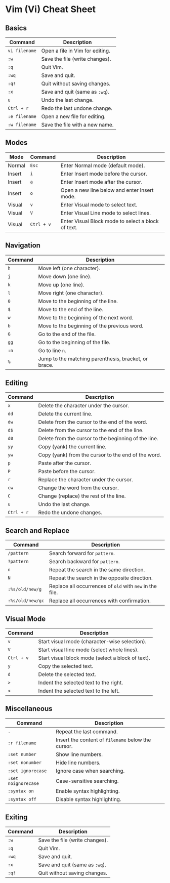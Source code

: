 # Vim (Vi) Cheat Sheet

## Basics

| **Command**  | **Description**                                      |
|--------------|------------------------------------------------------|
| `vi filename` | Open a file in Vim for editing.                      |
| `:w`         | Save the file (write changes).                       |
| `:q`         | Quit Vim.                                             |
| `:wq`        | Save and quit.                                        |
| `:q!`        | Quit without saving changes.                          |
| `:x`         | Save and quit (same as `:wq`).                        |
| `u`          | Undo the last change.                                 |
| `Ctrl + r`   | Redo the last undone change.                          |
| `:e filename`| Open a new file for editing.                          |
| `:w filename`| Save the file with a new name.                        |

## Modes

| **Mode** | **Command**         | **Description**                         |
|----------|---------------------|-----------------------------------------|
| Normal   | `Esc`               | Enter Normal mode (default mode).        |
| Insert   | `i`                 | Enter Insert mode before the cursor.     |
| Insert   | `a`                 | Enter Insert mode after the cursor.      |
| Insert   | `o`                 | Open a new line below and enter Insert mode. |
| Visual   | `v`                 | Enter Visual mode to select text.        |
| Visual   | `V`                 | Enter Visual Line mode to select lines.  |
| Visual   | `Ctrl + v`          | Enter Visual Block mode to select a block of text. |

## Navigation

| **Command** | **Description**                                      |
|-------------|------------------------------------------------------|
| `h`         | Move left (one character).                           |
| `j`         | Move down (one line).                                |
| `k`         | Move up (one line).                                  |
| `l`         | Move right (one character).                          |
| `0`         | Move to the beginning of the line.                   |
| `$`         | Move to the end of the line.                         |
| `w`         | Move to the beginning of the next word.              |
| `b`         | Move to the beginning of the previous word.          |
| `G`         | Go to the end of the file.                           |
| `gg`        | Go to the beginning of the file.                     |
| `:n`        | Go to line `n`.                                      |
| `%`         | Jump to the matching parenthesis, bracket, or brace. |

## Editing

| **Command** | **Description**                                      |
|-------------|------------------------------------------------------|
| `x`         | Delete the character under the cursor.               |
| `dd`        | Delete the current line.                             |
| `dw`        | Delete from the cursor to the end of the word.       |
| `d$`        | Delete from the cursor to the end of the line.       |
| `d0`        | Delete from the cursor to the beginning of the line. |
| `yy`        | Copy (yank) the current line.                        |
| `yw`        | Copy (yank) from the cursor to the end of the word.  |
| `p`         | Paste after the cursor.                              |
| `P`         | Paste before the cursor.                             |
| `r`         | Replace the character under the cursor.              |
| `cw`        | Change the word from the cursor.                     |
| `C`         | Change (replace) the rest of the line.               |
| `u`         | Undo the last change.                                |
| `Ctrl + r`  | Redo the undone changes.                             |

## Search and Replace

| **Command**        | **Description**                                                |
|--------------------|----------------------------------------------------------------|
| `/pattern`         | Search forward for `pattern`.                                  |
| `?pattern`         | Search backward for `pattern`.                                 |
| `n`                | Repeat the search in the same direction.                       |
| `N`                | Repeat the search in the opposite direction.                   |
| `:%s/old/new/g`    | Replace all occurrences of `old` with `new` in the file.       |
| `:%s/old/new/gc`   | Replace all occurrences with confirmation.                     |

## Visual Mode

| **Command**  | **Description**                                      |
|--------------|------------------------------------------------------|
| `v`          | Start visual mode (character-wise selection).        |
| `V`          | Start visual line mode (select whole lines).         |
| `Ctrl + v`   | Start visual block mode (select a block of text).    |
| `y`          | Copy the selected text.                              |
| `d`          | Delete the selected text.                            |
| `>`          | Indent the selected text to the right.               |
| `<`          | Indent the selected text to the left.                |

## Miscellaneous

| **Command**         | **Description**                                           |
|---------------------|-----------------------------------------------------------|
| `.`                 | Repeat the last command.                                  |
| `:r filename`       | Insert the content of `filename` below the cursor.        |
| `:set number`       | Show line numbers.                                        |
| `:set nonumber`     | Hide line numbers.                                        |
| `:set ignorecase`   | Ignore case when searching.                               |
| `:set noignorecase` | Case-sensitive searching.                                 |
| `:syntax on`        | Enable syntax highlighting.                               |
| `:syntax off`       | Disable syntax highlighting.                              |

## Exiting

| **Command** | **Description**                                      |
|-------------|------------------------------------------------------|
| `:w`        | Save the file (write changes).                       |
| `:q`        | Quit Vim.                                            |
| `:wq`       | Save and quit.                                       |
| `:x`        | Save and quit (same as `:wq`).                       |
| `:q!`       | Quit without saving changes.                         |
